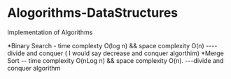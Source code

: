 # Alogorithms-DataStructures
Implementation of Algorithms

*Binary Search  - time complexty O(log n) && space complexity O(n) ---- divide and conquer ( I would say decrease and conquer algorthim)
*Merge Sort  -- time complexity O(nLog n) && space complexity O(n).  ---divide and conquer algorithm
